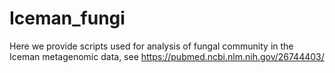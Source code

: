 # Iceman_fungi
Here we provide scripts used for analysis of fungal community in the Iceman metagenomic data, see https://pubmed.ncbi.nlm.nih.gov/26744403/
